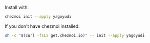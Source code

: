 Install with:

```sh
chezmoi init --apply yagoyudi
```

If you don't have chezmoi installed:

```sh
sh -c "$(curl -fsLS get.chezmoi.io)" -- init --apply yagoyudi
```
